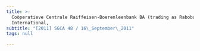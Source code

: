 ```yaml
---
title: >-
  Coöperatieve Centrale Raiffeisen-Boerenleenbank BA (trading as Rabobank
  International,
subtitle: "[2011] SGCA 48 / 16\_September\_2011"
tags: null

---
```


